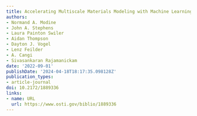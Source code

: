 ```yaml
---
title: Accelerating Multiscale Materials Modeling with Machine Learning
authors:
- Normand A. Modine
- John A. Stephens
- Laura Painton Swiler
- Aidan Thompson
- Dayton J. Vogel
- Lenz Feilder
- A. Cangi
- Sivasankaran Rajamanickam
date: '2022-09-01'
publishDate: '2024-04-18T18:17:35.098128Z'
publication_types:
- article-journal
doi: 10.2172/1889336
links:
- name: URL
  url: https://www.osti.gov/biblio/1889336
---
```


